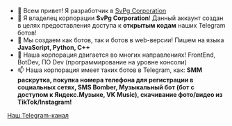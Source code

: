 - 👋 Всем привет! Я разработчик в <a href='https://t.me/svpgcorporation'>SvPg Corporation</a>
- 👀 Я владелец корпорации <b>SvPg Corporation</b>! Данный аккаунт создан в целях предоставления доступа к <b>открытым кодам</b> наших Telegram ботов!
- 🌱 Мы создаем как ботов, так и ботов в web-версии! Пишем на языка <b>JavaScript, Python, C++</b>
- 💞️ Наша корпорация двигается во многих направлениях! FrontEnd, BotDev, ПО Dev (программирование на уровне консоли)
- 📫 Наша корпорация имеет таких ботов в Telegram, как: <b>SMM раскрутка, покупка номера телефона для регистрации в социальных сетях, SMS Bomber, Музыкальный бот (бот с доступом к Яндекс.Музыке, VK Music), скачивание фото/видео из TikTok/Instagram!</b>

<a href='https://t.me/svpgcorporation'>Наш Telegram-канал</a>
